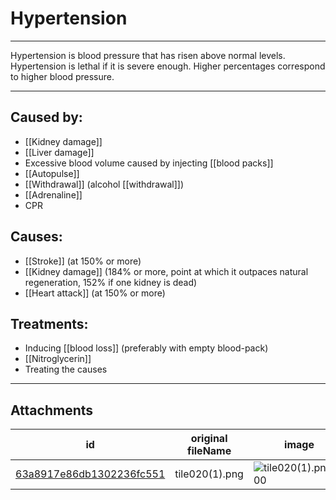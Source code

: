 # Hypertension

 

---

Hypertension is blood pressure that has risen above normal levels. Hypertension is lethal if it is severe enough. Higher percentages correspond to higher blood pressure.

---
## Caused by:

- [[Kidney damage]]
- [[Liver damage]]
- Excessive blood volume caused by injecting [[blood packs]]
- [[Autopulse]]
- [[Withdrawal]] (alcohol [[withdrawal]])
- [[Adrenaline]]
- CPR

## Causes:

- [[Stroke]] (at 150% or more)
- [[Kidney damage]] (184% or more, point at which it outpaces natural regeneration, 152% if one kidney is dead)
- [[Heart attack]] (at 150% or more)

## Treatments:

- Inducing [[blood loss]] (preferably with empty blood-pack)
- [[Nitroglycerin]]
- Treating the causes

---

## Attachments

id | original fileName | image
---|---|---
[63a8917e86db1302236fc551](63a8917e86db1302236fc551.png) | tile020(1).png | ![tile020(1).png\|200](63a8917e86db1302236fc551.png)